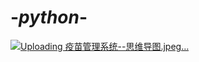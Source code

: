 # -_python_-
[![Uploading 疫苗管理系统--思维导图.jpeg…]()
](https://github.com/qwe153908618101/-_python_-/blob/main/%E7%96%AB%E8%8B%97%E7%AE%A1%E7%90%86%E7%B3%BB%E7%BB%9F--%E6%80%9D%E7%BB%B4%E5%AF%BC%E5%9B%BE.jpeg)
